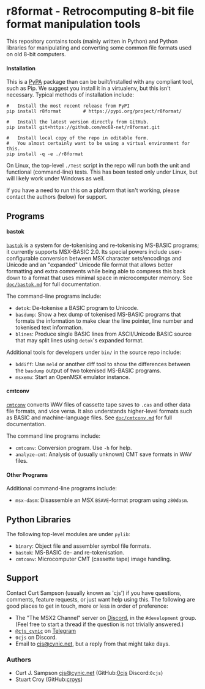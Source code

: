 r8format - Retrocomputing 8-bit file format manipulation tools
==============================================================

This repository contains tools (mainly written in Python) and Python
libraries for manipulating and converting some common file formats
used on old 8-bit computers.

#### Installation

This is a [PyPA] package than can be built/installed with any compliant
tool, such as Pip. We suggest you install it in a virtualenv, but this
isn't necessary. Typical methods of installation include:

    #   Install the most recent release from PyPI
    pip install r8format        # https://pypi.org/project/r8format/

    #   Install the latest version directly from GitHub.
    pip install git+https://github.com/mc68-net/r8format.git

    #   Install local copy of the repo in editable form.
    #   You almost certainly want to be using a virtual environment for this.
    pip install -q -e ./r8format

On Linux, the top-level `./Test` script in the repo will run both the
unit and functional (command-line) tests. This has been tested only
under Linux, but will likely work under Windows as well.

If you have a need to run this on a platform that isn't working, please
contact the authors (below) for support.


Programs
--------

#### bastok

[`bastok`][bt] is a system for de-tokenising and re-tokenising MS-BASIC
programs; it currently supports MSX-BASIC 2.0. Its special powers include
user-configurable conversion between MSX character sets/encodings and
Unicode and an "expanded" Unicode file format that allows better formatting
and extra comments while being able to compress this back down to a format
that uses minimal space in microcomputer memory. See [`doc/bastok.md`][bt]
for full documentation.

The command-line programs include:
- `detok`: De-tokenise a BASIC program to Unicode.
- `basdump`: Show a hex dump of tokenised MS-BASIC programs that formats
  the information to make clear the line pointer, line number and tokenised
  text information.
- `blines`: Produce single BASIC lines from ASCII/Unicode BASIC source that
  may split lines using `detok`'s expanded format.

Additional tools for developers under `bin/` in the source repo include:
- `bddiff`: Use `meld` or another diff tool to show the differences between
  the `basdump` output of two tokenised MS-BASIC programs.
- `msxemu`: Start an OpenMSX emulator instance.

#### cmtconv

[`cmtconv`][cc] converts WAV files of cassette tape saves to `.cas` and
other data file formats, and vice versa. It also understands higher-level
formats such as BASIC and machine-language files. See
[`doc/cmtconv.md`][cc] for full documentation.

The command line programs include:
- `cmtconv`: Conversion program. Use `-h` for help.
- `analyze-cmt`: Analysis of (usually unknown) CMT save formats in WAV files.

#### Other Programs

Additional command-line programs include:
- `msx-dasm`: Disassemble an MSX `BSAVE`-format program using `z80dasm`.


Python Libraries
----------------

The following top-level modules are under `pylib`:
- `binary`: Object file and assembler symbol file formats.
- `bastok`: MS-BASIC de- and re-tokenisation.
- `cmtconv`: Microcomputer CMT (cassette tape) image handling.


Support
-------

Contact Curt Sampson (usually known as 'cjs') if you have questions,
comments, feature requests, or just want help using this. The following are
good places to get in touch, more or less in order of preference:
- The "The MSX2 Channel" server on [Discord], in the `#development` group.
  (Feel free to start a thread if the question is not trivially answered.)
- [`@cjs_cynic`] on [Telegram]
- `0cjs` on Discord.
- Email to <cjs@cynic.net>, but a reply from that might take days.

### Authors

- Curt J. Sampson <cjs@cynic.net> (GitHub:[0cjs] Discord:`0cjs`)
- Stuart Croy (GitHub:[croys])



<!-------------------------------------------------------------------->
[PyPA]: https://packaging.python.org/en/latest/specifications/

<!-- Programs -->
[bt]: ./doc/bastok.md
[cc]: ./doc/cmtconv.md

<!-- Support and Authors -->
[0cjs]: https://github.com/0cjs
[`@cjs_cynic`]: https://t.me/cjs_cynic
[croys]: https://github.com/croys
[discord]: https://discord.com
[telegram]: https://telegram.org
